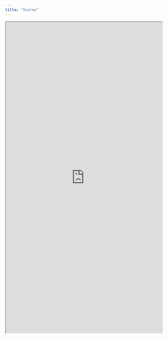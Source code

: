 ```yaml
---
title: "Scores"
---
```

<iframe width="100%" height="1000"
        src="https://docs.google.com/spreadsheets/d/e/2PACX-1vQM2U40ClTichpqZvpkxAFuDoASwE79wl0JqQUo7JGHhh4aCFTKKX7z0Y_lrybtZ7zajJD2m3aakK6c/pubhtml?gid=732784764&amp;single=true&amp;widget=false&amp;headers=false"></iframe>

